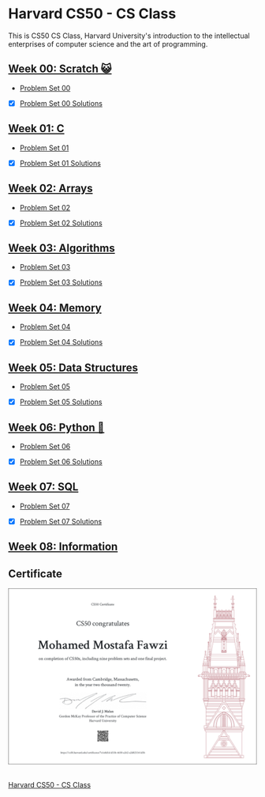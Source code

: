 # Harvard CS50 - CS Class
This is CS50 CS Class, Harvard University's introduction to the intellectual enterprises of computer science and the art of programming.

## [Week 00: Scratch 😺](https://cs50.harvard.edu/x/2020/weeks/0/)
* [Problem Set 00](https://cs50.harvard.edu/x/2020/psets/0/)
- [x] [Problem Set 00 Solutions](./pset0)

## [Week 01: C](https://cs50.harvard.edu/x/2020/weeks/1/)
* [Problem Set 01](https://cs50.harvard.edu/x/2020/psets/1/)
- [x] [Problem Set 01 Solutions](./pset1)

## [Week 02: Arrays](https://cs50.harvard.edu/x/2020/weeks/2/)
* [Problem Set 02](https://cs50.harvard.edu/x/2020/psets/2/)
- [x] [Problem Set 02 Solutions](./pset2)

## [Week 03: Algorithms](https://cs50.harvard.edu/x/2020/weeks/3/)      
* [Problem Set 03](https://cs50.harvard.edu/x/2020/psets/3/)
- [x] [Problem Set 03 Solutions](./pset3)

## [Week 04: Memory](https://cs50.harvard.edu/x/2020/weeks/4/)     
* [Problem Set 04](https://cs50.harvard.edu/x/2020/psets/4/)
- [x] [Problem Set 04 Solutions](./pset4)

## [Week 05: Data Structures](https://cs50.harvard.edu/x/2020/weeks/5/)      
* [Problem Set 05](https://cs50.harvard.edu/x/2020/psets/5/)
- [x] [Problem Set 05 Solutions](./pset5)

## [Week 06: Python 🐍](https://cs50.harvard.edu/x/2020/weeks/6/)     
* [Problem Set 06](https://cs50.harvard.edu/x/2020/psets/6/)
- [x] [Problem Set 06 Solutions](./pset6)

## [Week 07: SQL](https://cs50.harvard.edu/x/2020/weeks/7/)     
* [Problem Set 07](https://cs50.harvard.edu/x/2020/psets/7/)
- [x] [Problem Set 07 Solutions](./pset7)

## [Week 08: Information](https://cs50.harvard.edu/x/2020/weeks/8/)           

## Certificate
![image](./certificate/CS50x.png)

##
[Harvard CS50 - CS Class](https://cs50.harvard.edu/x/2020/)
